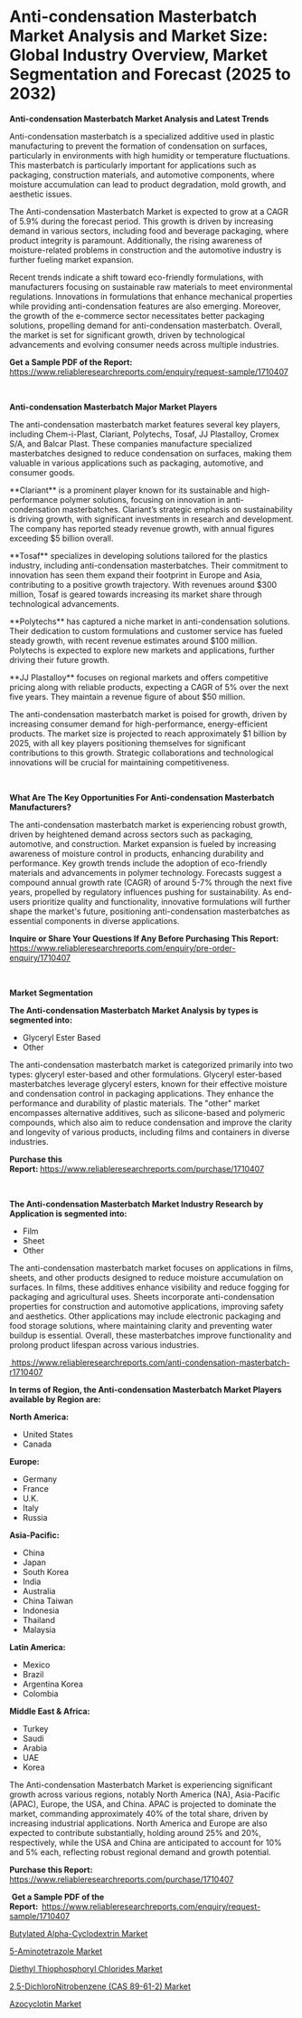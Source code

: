 <p><h1>Anti-condensation Masterbatch Market Analysis and Market Size: Global Industry Overview, Market Segmentation and Forecast (2025 to 2032)</h1></p><p><strong>Anti-condensation Masterbatch Market Analysis and Latest Trends</strong></p>
<p><p>Anti-condensation masterbatch is a specialized additive used in plastic manufacturing to prevent the formation of condensation on surfaces, particularly in environments with high humidity or temperature fluctuations. This masterbatch is particularly important for applications such as packaging, construction materials, and automotive components, where moisture accumulation can lead to product degradation, mold growth, and aesthetic issues.</p><p>The Anti-condensation Masterbatch Market is expected to grow at a CAGR of 5.9% during the forecast period. This growth is driven by increasing demand in various sectors, including food and beverage packaging, where product integrity is paramount. Additionally, the rising awareness of moisture-related problems in construction and the automotive industry is further fueling market expansion. </p><p>Recent trends indicate a shift toward eco-friendly formulations, with manufacturers focusing on sustainable raw materials to meet environmental regulations. Innovations in formulations that enhance mechanical properties while providing anti-condensation features are also emerging. Moreover, the growth of the e-commerce sector necessitates better packaging solutions, propelling demand for anti-condensation masterbatch. Overall, the market is set for significant growth, driven by technological advancements and evolving consumer needs across multiple industries.</p></p>
<p><strong>Get a Sample PDF of the Report:&nbsp;</strong> <a href="https://www.reliableresearchreports.com/enquiry/request-sample/1710407?utm_campaign=33&utm_medium=2&utm_source=Github&utm_content=ia&utm_term=10012025&utm_id=anti-condensation-masterbatch">https://www.reliableresearchreports.com/enquiry/request-sample/1710407</a></p>
<p>&nbsp;</p>
<p><strong>Anti-condensation Masterbatch Major Market Players</strong></p>
<p><p>The anti-condensation masterbatch market features several key players, including Chem-i-Plast, Clariant, Polytechs, Tosaf, JJ Plastalloy, Cromex S/A, and Balcar Plast. These companies manufacture specialized masterbatches designed to reduce condensation on surfaces, making them valuable in various applications such as packaging, automotive, and consumer goods.</p><p>**Clariant** is a prominent player known for its sustainable and high-performance polymer solutions, focusing on innovation in anti-condensation masterbatches. Clariant’s strategic emphasis on sustainability is driving growth, with significant investments in research and development. The company has reported steady revenue growth, with annual figures exceeding $5 billion overall.</p><p>**Tosaf** specializes in developing solutions tailored for the plastics industry, including anti-condensation masterbatches. Their commitment to innovation has seen them expand their footprint in Europe and Asia, contributing to a positive growth trajectory. With revenues around $300 million, Tosaf is geared towards increasing its market share through technological advancements.</p><p>**Polytechs** has captured a niche market in anti-condensation solutions. Their dedication to custom formulations and customer service has fueled steady growth, with recent revenue estimates around $100 million. Polytechs is expected to explore new markets and applications, further driving their future growth.</p><p>**JJ Plastalloy** focuses on regional markets and offers competitive pricing along with reliable products, expecting a CAGR of 5% over the next five years. They maintain a revenue figure of about $50 million.</p><p>The anti-condensation masterbatch market is poised for growth, driven by increasing consumer demand for high-performance, energy-efficient products. The market size is projected to reach approximately $1 billion by 2025, with all key players positioning themselves for significant contributions to this growth. Strategic collaborations and technological innovations will be crucial for maintaining competitiveness.</p></p>
<p>&nbsp;</p>
<p><strong>What Are The Key Opportunities For Anti-condensation Masterbatch Manufacturers?</strong></p>
<p><p>The anti-condensation masterbatch market is experiencing robust growth, driven by heightened demand across sectors such as packaging, automotive, and construction. Market expansion is fueled by increasing awareness of moisture control in products, enhancing durability and performance. Key growth trends include the adoption of eco-friendly materials and advancements in polymer technology. Forecasts suggest a compound annual growth rate (CAGR) of around 5-7% through the next five years, propelled by regulatory influences pushing for sustainability. As end-users prioritize quality and functionality, innovative formulations will further shape the market's future, positioning anti-condensation masterbatches as essential components in diverse applications.</p></p>
<p><strong>Inquire or Share Your Questions If Any Before Purchasing This Report:</strong> <a href="https://www.reliableresearchreports.com/enquiry/pre-order-enquiry/1710407?utm_campaign=33&utm_medium=2&utm_source=Github&utm_content=ia&utm_term=10012025&utm_id=anti-condensation-masterbatch">https://www.reliableresearchreports.com/enquiry/pre-order-enquiry/1710407</a></p>
<p>&nbsp;</p>
<p><strong>Market Segmentation</strong></p>
<p><strong>The Anti-condensation Masterbatch Market Analysis by types is segmented into:</strong></p>
<p><ul><li>Glyceryl Ester Based</li><li>Other</li></ul></p>
<p><p>The anti-condensation masterbatch market is categorized primarily into two types: glyceryl ester-based and other formulations. Glyceryl ester-based masterbatches leverage glyceryl esters, known for their effective moisture and condensation control in packaging applications. They enhance the performance and durability of plastic materials. The "other" market encompasses alternative additives, such as silicone-based and polymeric compounds, which also aim to reduce condensation and improve the clarity and longevity of various products, including films and containers in diverse industries.</p></p>
<p><strong>Purchase this Report:&nbsp;</strong><a href="https://www.reliableresearchreports.com/purchase/1710407?utm_campaign=33&utm_medium=2&utm_source=Github&utm_content=ia&utm_term=10012025&utm_id=anti-condensation-masterbatch">https://www.reliableresearchreports.com/purchase/1710407</a></p>
<p>&nbsp;</p>
<p><strong>The Anti-condensation Masterbatch Market Industry Research by Application is segmented into:</strong></p>
<p><ul><li>Film</li><li>Sheet</li><li>Other</li></ul></p>
<p><p>The anti-condensation masterbatch market focuses on applications in films, sheets, and other products designed to reduce moisture accumulation on surfaces. In films, these additives enhance visibility and reduce fogging for packaging and agricultural uses. Sheets incorporate anti-condensation properties for construction and automotive applications, improving safety and aesthetics. Other applications may include electronic packaging and food storage solutions, where maintaining clarity and preventing water buildup is essential. Overall, these masterbatches improve functionality and prolong product lifespan across various industries.</p></p>
<p><a href="https://www.reliableresearchreports.com/anti-condensation-masterbatch-r1710407?utm_campaign=33&utm_medium=2&utm_source=Github&utm_content=ia&utm_term=10012025&utm_id=anti-condensation-masterbatch">&nbsp;https://www.reliableresearchreports.com/anti-condensation-masterbatch-r1710407</a></p>
<p><strong>In terms of Region, the Anti-condensation Masterbatch Market Players available by Region are:</strong></p>
<p>
    <p> <strong> North America: </strong>
        <ul>
            <li>United States</li>
            <li>Canada</li>
        </ul>
        </p> 
    <p> <strong> Europe: </strong>
        <ul>
            <li>Germany</li>
            <li>France</li>
            <li>U.K.</li>
            <li>Italy</li>
            <li>Russia</li>
        </ul>
        </p> 
    <p> <strong> Asia-Pacific: </strong>
        <ul>
            <li>China</li>
            <li>Japan</li>
            <li>South Korea</li>
            <li>India</li>
            <li>Australia</li>
            <li>China Taiwan</li>
            <li>Indonesia</li>
            <li>Thailand</li>
            <li>Malaysia</li>
        </ul>
        </p> 
    <p> <strong> Latin America: </strong>
        <ul>
            <li>Mexico</li>
            <li>Brazil</li>
            <li>Argentina Korea</li>
            <li>Colombia</li>
        </ul>
        </p> 
    <p> <strong> Middle East & Africa: </strong>
        <ul>
            <li>Turkey</li>
            <li>Saudi</li>
            <li>Arabia</li>
            <li>UAE</li>
            <li>Korea</li>
        </ul>
    </p>
    </p>
<p><p>The Anti-condensation Masterbatch Market is experiencing significant growth across various regions, notably North America (NA), Asia-Pacific (APAC), Europe, the USA, and China. APAC is projected to dominate the market, commanding approximately 40% of the total share, driven by increasing industrial applications. North America and Europe are also expected to contribute substantially, holding around 25% and 20%, respectively, while the USA and China are anticipated to account for 10% and 5% each, reflecting robust regional demand and growth potential.</p></p>
<p><strong>Purchase this Report: </strong><a href="https://www.reliableresearchreports.com/purchase/1710407?utm_campaign=33&utm_medium=2&utm_source=Github&utm_content=ia&utm_term=10012025&utm_id=anti-condensation-masterbatch">https://www.reliableresearchreports.com/purchase/1710407</a></p>
<p>&nbsp;<strong>Get a Sample PDF of the Report:&nbsp;&nbsp;</strong><a href="https://www.reliableresearchreports.com/enquiry/request-sample/1710407?utm_campaign=33&utm_medium=2&utm_source=Github&utm_content=ia&utm_term=10012025&utm_id=anti-condensation-masterbatch">https://www.reliableresearchreports.com/enquiry/request-sample/1710407</a></p>
<p><strong></strong></p>
<p><p><a href="https://github.com/bensemilia864/Market-Research-Report-List-1/blob/main/butylated-alpha-cyclodextrin-market.md?utm_campaign=33&utm_medium=2&utm_source=Github&utm_content=ia&utm_term=10012025&utm_id=anti-condensation-masterbatch">Butylated Alpha-Cyclodextrin Market</a></p><p><a href="https://github.com/gerdabatiskzv9/Market-Research-Report-List-1/blob/main/5-aminotetrazole-market.md?utm_campaign=33&utm_medium=2&utm_source=Github&utm_content=ia&utm_term=10012025&utm_id=anti-condensation-masterbatch">5-Aminotetrazole Market</a></p><p><a href="https://github.com/arnoldannice0/Market-Research-Report-List-1/blob/main/diethyl-thiophosphoryl-chlorides-market.md?utm_campaign=33&utm_medium=2&utm_source=Github&utm_content=ia&utm_term=10012025&utm_id=anti-condensation-masterbatch">Diethyl Thiophosphoryl Chlorides Market</a></p><p><a href="https://github.com/justalichtenberger/Market-Research-Report-List-1/blob/main/25-dichloronitrobenzene-cas-89-61-2-market.md?utm_campaign=33&utm_medium=2&utm_source=Github&utm_content=ia&utm_term=10012025&utm_id=anti-condensation-masterbatch">2,5-DichloroNitrobenzene (CAS 89-61-2) Market</a></p><p><a href="https://github.com/JakirUddin651/Market-Research-Report-List-1/blob/main/azocyclotin-market.md?utm_campaign=33&utm_medium=2&utm_source=Github&utm_content=ia&utm_term=10012025&utm_id=anti-condensation-masterbatch">Azocyclotin Market</a></p></p>